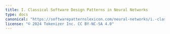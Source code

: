```yaml
---
title: I. Classical Software Design Patterns in Neural Networks
type: docs
canonical: "https://softwarepatternslexicon.com/neural-networks/i.-classical-software-design-patterns-in-neural-networks"
license: "© 2024 Tokenizer Inc. CC BY-NC-SA 4.0"
---
```

